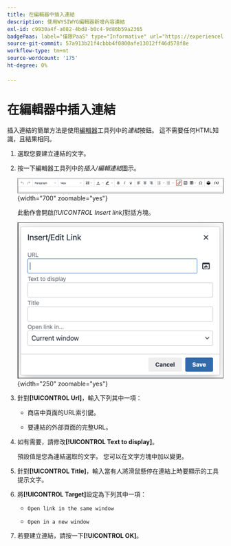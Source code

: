 ```yaml
---
title: 在編輯器中插入連結
description: 使用WYSIWYG編輯器新增內容連結
exl-id: c9930a4f-a082-4bd8-b0c4-9d86b59a2365
badgePaas: label="僅限PaaS" type="Informative" url="https://experienceleague.adobe.com/en/docs/commerce/user-guides/product-solutions" tooltip="僅適用於雲端專案(Adobe管理的PaaS基礎結構)和內部部署專案的Adobe Commerce 。"
source-git-commit: 57a913b21f4cbbb4f0800afe13012ff46d578f8e
workflow-type: tm+mt
source-wordcount: '175'
ht-degree: 0%

---
```


# 在編輯器中插入連結

插入連結的簡單方法是使用[編輯器](editor.md)工具列中的&#x200B;_連結_&#x200B;按鈕。 這不需要任何HTML知識，且結果相同。

1. 選取您要建立連結的文字。

1. 按一下編輯器工具列中的&#x200B;_插入/編輯連結_&#x200B;圖示。

   ![編輯器工具列 — 插入連結](./assets/editor-toolbar-link-button.png){width="700" zoomable="yes"}

   此動作會開啟&#x200B;_[!UICONTROL Insert link]_&#x200B;對話方塊。

   ![編輯器 — 插入連結對話方塊](./assets/editor-dialog-insert-link.png){width="250" zoomable="yes"}

1. 針對&#x200B;**[!UICONTROL Url]**，輸入下列其中一項：

   - 商店中頁面的URL索引鍵。

   - 要連結的外部頁面的完整URL。

1. 如有需要，請修改&#x200B;**[!UICONTROL Text to display]**。

   預設值是您為連結選取的文字。 您可以在文字方塊中加以變更。

1. 針對&#x200B;**[!UICONTROL Title]**，輸入當有人將滑鼠懸停在連結上時要顯示的工具提示文字。

1. 將&#x200B;**[!UICONTROL Target]**&#x200B;設定為下列其中一項：

   - `Open link in the same window`

   - `Open in a new window`

1. 若要建立連結，請按一下&#x200B;**[!UICONTROL OK]**。
